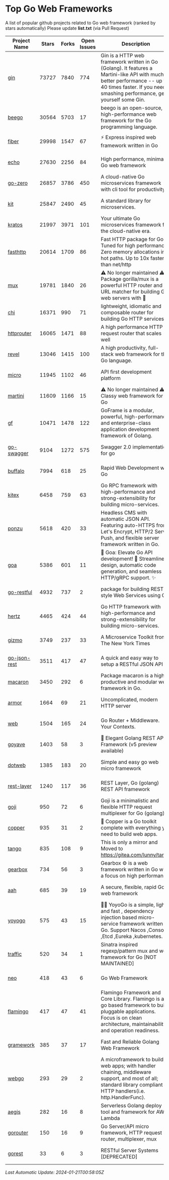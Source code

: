 # Top Go Web Frameworks
A list of popular github projects related to Go web framework (ranked by stars automatically)
Please update **list.txt** (via Pull Request)

| Project Name | Stars | Forks | Open Issues | Description | Last Commit |
| ------------ | ----- | ----- | ----------- | ----------- | ----------- |
| [gin](https://github.com/gin-gonic/gin) | 73727 | 7840 | 774 | Gin is a HTTP web framework written in Go (Golang). It features a Martini-like API with much better performance -- up to 40 times faster. If you need smashing performance, get yourself some Gin. | 2024-01-19 00:18:57 |
| [beego](https://github.com/beego/beego) | 30564 | 5703 | 17 | beego is an open-source, high-performance web framework for the Go programming language. | 2023-12-10 15:22:51 |
| [fiber](https://github.com/gofiber/fiber) | 29998 | 1547 | 67 | ⚡️ Express inspired web framework written in Go | 2024-01-19 13:43:44 |
| [echo](https://github.com/labstack/echo) | 27630 | 2256 | 84 | High performance, minimalist Go web framework | 2023-12-20 13:32:51 |
| [go-zero](https://github.com/zeromicro/go-zero) | 26857 | 3786 | 450 | A cloud-native Go microservices framework with cli tool for productivity. | 2024-01-17 15:35:42 |
| [kit](https://github.com/go-kit/kit) | 25847 | 2490 | 45 | A standard library for microservices. | 2023-12-22 23:16:59 |
| [kratos](https://github.com/go-kratos/kratos) | 21997 | 3971 | 101 | Your ultimate Go microservices framework for the cloud-native era. | 2024-01-19 08:50:30 |
| [fasthttp](https://github.com/valyala/fasthttp) | 20614 | 1709 | 86 | Fast HTTP package for Go. Tuned for high performance. Zero memory allocations in hot paths. Up to 10x faster than net/http | 2024-01-20 04:10:41 |
| [mux](https://github.com/gorilla/mux) | 19781 | 1840 | 26 | ⚠️ No longer maintained ⚠️  Package gorilla/mux is a powerful HTTP router and URL matcher for building Go web servers with 🦍 | 2023-12-07 04:58:53 |
| [chi](https://github.com/go-chi/chi) | 16371 | 990 | 71 | lightweight, idiomatic and composable router for building Go HTTP services | 2024-01-18 23:02:13 |
| [httprouter](https://github.com/julienschmidt/httprouter) | 16065 | 1471 | 88 | A high performance HTTP request router that scales well | 2022-06-03 15:51:59 |
| [revel](https://github.com/revel/revel) | 13046 | 1415 | 100 | A high productivity, full-stack web framework for the Go language. | 2022-04-12 20:53:30 |
| [micro](https://github.com/micro/micro) | 11945 | 1102 | 46 | API first development platform | 2023-07-28 18:28:23 |
| [martini](https://github.com/go-martini/martini) | 11609 | 1166 | 15 | ⚠️ No longer maintained ⚠️  Classy web framework for Go | 2017-01-21 21:58:54 |
| [gf](https://github.com/gogf/gf) | 10471 | 1478 | 122 | GoFrame is a modular, powerful, high-performance and enterprise-class application development framework of Golang.  | 2024-01-18 02:21:38 |
| [go-swagger](https://github.com/go-swagger/go-swagger) | 9104 | 1272 | 575 | Swagger 2.0 implementation for go | 2024-01-10 07:58:34 |
| [buffalo](https://github.com/gobuffalo/buffalo) | 7994 | 618 | 25 | Rapid Web Development w/ Go | 2023-01-26 15:34:17 |
| [kitex](https://github.com/cloudwego/kitex) | 6458 | 759 | 63 | Go RPC framework with high-performance and strong-extensibility for building micro-services. | 2024-01-17 13:54:51 |
| [ponzu](https://github.com/ponzu-cms/ponzu) | 5618 | 420 | 33 | Headless CMS with automatic JSON API. Featuring auto-HTTPS from Let's Encrypt, HTTP/2 Server Push, and flexible server framework written in Go. | 2020-01-02 00:14:32 |
| [goa](https://github.com/goadesign/goa) | 5386 | 601 | 11 | 🌟 Goa: Elevate Go API development! 🚀 Streamlined design, automatic code generation, and seamless HTTP/gRPC support. ✨ | 2024-01-17 18:25:56 |
| [go-restful](https://github.com/emicklei/go-restful) | 4932 | 737 | 2 | package for building REST-style Web Services using Go | 2024-01-09 20:25:00 |
| [hertz](https://github.com/cloudwego/hertz) | 4465 | 424 | 44 | Go HTTP framework with high-performance and strong-extensibility for building micro-services. | 2024-01-16 04:27:47 |
| [gizmo](https://github.com/nytimes/gizmo) | 3749 | 237 | 33 | A Microservice Toolkit from The New York Times | 2021-04-30 15:27:05 |
| [go-json-rest](https://github.com/ant0ine/go-json-rest) | 3511 | 417 | 47 | A quick and easy way to setup a RESTful JSON API | 2017-09-13 04:12:08 |
| [macaron](https://github.com/go-macaron/macaron) | 3450 | 292 | 6 | Package macaron is a high productive and modular web framework in Go. | 2024-01-15 14:27:27 |
| [armor](https://github.com/labstack/armor) | 1664 | 69 | 21 | Uncomplicated, modern HTTP server | 2019-08-03 18:10:09 |
| [web](https://github.com/gocraft/web) | 1504 | 165 | 24 | Go Router + Middleware. Your Contexts. | 2019-02-07 15:06:52 |
| [goyave](https://github.com/go-goyave/goyave) | 1403 | 58 | 3 | 🍐 Elegant Golang REST API Framework (v5 preview available) | 2023-06-09 14:22:05 |
| [dotweb](https://github.com/devfeel/dotweb) | 1385 | 183 | 20 | Simple and easy go web micro framework | 2023-12-13 02:13:17 |
| [rest-layer](https://github.com/rs/rest-layer) | 1240 | 117 | 36 | REST Layer, Go (golang) REST API framework | 2021-09-30 23:58:01 |
| [goji](https://github.com/goji/goji) | 950 | 72 | 6 | Goji is a minimalistic and flexible HTTP request multiplexer for Go (golang) | 2019-01-26 23:58:29 |
| [copper](https://github.com/gocopper/copper) | 935 | 31 | 2 | 🚀‏‏‎    ‎‏‏‎‏‏‎‎‎‎‎‎Copper is a Go toolkit complete with everything you need to build web apps. | 2024-01-05 15:28:28 |
| [tango](https://github.com/lunny/tango) | 835 | 108 | 9 | This is only a mirror and Moved to https://gitea.com/lunny/tango | 2019-05-17 03:31:10 |
| [gearbox](https://github.com/gogearbox/gearbox) | 734 | 56 | 3 | Gearbox :gear: is a web framework written in Go with a focus on high performance | 2022-09-21 00:20:37 |
| [aah](https://github.com/go-aah/aah) | 685 | 39 | 19 | A secure, flexible, rapid Go web framework | 2020-09-02 02:31:20 |
| [yoyogo](https://github.com/yoyofx/yoyogo) | 575 | 43 | 15 | 🦄🌈 YoyoGo is a simple, light and fast , dependency injection based micro-service framework written in Go. Support Nacos ,Consoul ,Etcd ,Eureka ,kubernetes. | 2023-12-14 06:19:54 |
| [traffic](https://github.com/gravityblast/traffic) | 520 | 34 | 1 | Sinatra inspired regexp/pattern mux and web framework for Go [NOT MAINTAINED] | 2015-11-26 21:31:07 |
| [neo](https://github.com/ivpusic/neo) | 418 | 43 | 6 | Go Web Framework | 2017-08-14 23:54:31 |
| [flamingo](https://github.com/i-love-flamingo/flamingo) | 417 | 47 | 41 | Flamingo Framework and Core Library. Flamingo is a go based framework to build pluggable applications. Focus is on clean architecture, maintainability and operation readiness. | 2023-12-14 14:05:47 |
| [gramework](https://github.com/gramework/gramework) | 385 | 37 | 17 | Fast and Reliable Golang Web Framework | 2023-10-27 14:01:05 |
| [webgo](https://github.com/bnkamalesh/webgo) | 293 | 29 | 2 | A microframework to build web apps; with handler chaining, middleware support, and most of all; standard library compliant HTTP handlers(i.e. http.HandlerFunc). | 2023-03-08 16:03:21 |
| [aegis](https://github.com/tmaiaroto/aegis) | 282 | 16 | 8 | Serverless Golang deploy tool and framework for AWS Lambda | 2019-07-28 17:59:41 |
| [gorouter](https://github.com/vardius/gorouter) | 150 | 16 | 9 | Go Server/API micro framework, HTTP request router, multiplexer, mux | 2024-01-01 23:03:02 |
| [gorest](https://github.com/tideland/gorest) | 33 | 6 | 3 | RESTful Server Systems [DEPRECATED] | 2017-11-10 13:00:37 |

*Last Automatic Update: 2024-01-21T00:58:05Z*